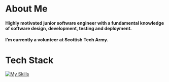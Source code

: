 # About Me

#### Highly motivated junior software engineer with a fundamental knowledge of software design, development, testing and deployment.
#### I’m currently a volunteer at Scottish Tech Army.

# Tech Stack


[![My Skills](https://skillicons.dev/icons?i=html,js,css,mongodb,express,react,nodejs,aws&theme=light)](https://skillicons.dev)




<!--
**gergacio/gergacio** is a ✨ _special_ ✨ repository because its `README.md` (this file) appears on your GitHub profile.

Here are some ideas to get you started:

- 🔭 I’m currently working on ...
- 🌱 I’m currently learning ...
- 👯 I’m looking to collaborate on ...
- 🤔 I’m looking for help with ...
- 💬 Ask me about ...
- 📫 How to reach me: ...
- 😄 Pronouns: ...
- ⚡ Fun fact: ...
-->


